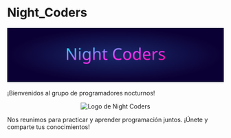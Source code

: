 # Night_Coders

<!--  TITULO ANIMADO  -->
<p align="center">
  <img src="titulo_olas_diagonal.svg" alt="Night Coders">
</p>

¡Bienvenidos al grupo de programadores nocturnos!

<!--  IMAGEN CENTRAL  -->
<p align="center">
  <img src="https://github.com/user-attachments/assets/aff0a7a1-c2c6-481b-ac1c-b55b5805d7f8" alt="Logo de Night Coders" width="600">
</p>



Nos reunimos para practicar y aprender programación juntos. ¡Únete y comparte tus conocimientos!
